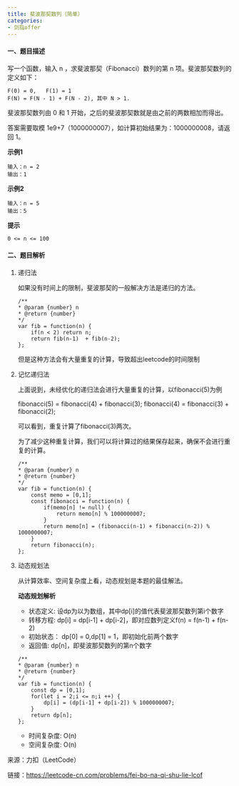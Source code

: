 ```yaml
---
title: 斐波那契数列（简单）
categories:
- 剑指offer
---
```


#### 一、题目描述

写一个函数，输入 n ，求斐波那契（Fibonacci）数列的第 n 项。斐波那契数列的定义如下：

```
F(0) = 0,   F(1) = 1
F(N) = F(N - 1) + F(N - 2), 其中 N > 1.
```
斐波那契数列由 0 和 1 开始，之后的斐波那契数就是由之前的两数相加而得出。

答案需要取模 1e9+7（1000000007），如计算初始结果为：1000000008，请返回 1。

**示例1**

```
输入：n = 2
输出：1
```

**示例2**

```
输入：n = 5
输出：5
```

**提示**

```
0 <= n <= 100
```

#### 二、题目解析

1. 递归法

    如果没有时间上的限制，斐波那契的一般解决方法是递归的方法。

    ```
    /**
    * @param {number} n
    * @return {number}
    */
    var fib = function(n) {
        if(n < 2) return n;
        return fib(n-1)  + fib(n-2);
    };
    ```

    但是这种方法会有大量重复的计算，导致超出leetcode的时间限制

2. 记忆递归法

    上面说到，未经优化的递归法会进行大量重复的计算，以fibonacci(5)为例

    fibonacci(5) = fibonacci(4) + fibonacci(3);
    fibonacci(4) = fibonacci(3) + fibonacci(2);

    可以看到，重复计算了fibonacci(3)两次。

    为了减少这种重复计算，我们可以将计算过的结果保存起来，确保不会进行重复的计算。

    ```
    /**
    * @param {number} n
    * @return {number}
    */
    var fib = function(n) {
        const memo = [0,1];
        const fibonacci = function(n) {
            if(memo[n] != null) {
                return memo[n] % 1000000007;
            }
            return memo[n] = (fibonacci(n-1) + fibonacci(n-2)) % 1000000007;
        }
        return fibonacci(n);
    };
    ```
3. 动态规划法

    从计算效率、空间复杂度上看，动态规划是本题的最佳解法。

    **动态规划解析**

    - 状态定义: 设dp为以为数组，其中dp[i]的值代表斐波那契数列第i个数字
    - 转移方程: dp[i] = dp[i-1] + dp[i-2]，即对应数列定义f(n) = f(n-1) + f(n-2)
    - 初始状态： dp[0] = 0,dp[1] = 1，即初始化前两个数字
    - 返回值: dp[n]，即斐波那契数列的第n个数字

    ```
    /**
    * @param {number} n
    * @return {number}
    */
    var fib = function(n) {
        const dp = [0,1];
        for(let i = 2;i <= n;i ++) {
            dp[i] = (dp[i-1] + dp[i-2]) % 1000000007;
        }
        return dp[n];
    };
    ```

    - 时间复杂度: O(n)
    - 空间复杂度: O(n)






来源：力扣（LeetCode）

链接：https://leetcode-cn.com/problems/fei-bo-na-qi-shu-lie-lcof
